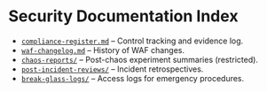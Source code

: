 # Security Documentation Index

- [`compliance-register.md`](./compliance-register.md) – Control tracking and evidence log.
- [`waf-changelog.md`](./waf-changelog.md) – History of WAF changes.
- [`chaos-reports/`](./chaos-reports/) – Post-chaos experiment summaries (restricted).
- [`post-incident-reviews/`](./post-incident-reviews/) – Incident retrospectives.
- [`break-glass-logs/`](./break-glass-logs/) – Access logs for emergency procedures.
